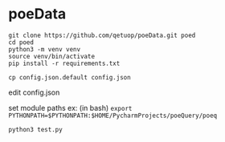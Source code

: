 # poeData
```
git clone https://github.com/qetuop/poeData.git poed
cd poed
python3 -m venv venv
source venv/bin/activate
pip install -r requirements.txt
```
```cp config.json.default config.json```

edit config.json

set module paths ex: (in bash)
```export PYTHONPATH=$PYTHONPATH:$HOME/PycharmProjects/poeQuery/poeq```

```python3 test.py``` 
